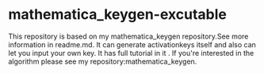 # mathematica_keygen-excutable
This repository is based on my mathematica_keygen repository.See more information in readme.md.
It can generate activationkeys itself and also can let you input your own key.
It has full tutorial in it .
If you're interested in the algorithm please see my repository:mathematica_keygen.
